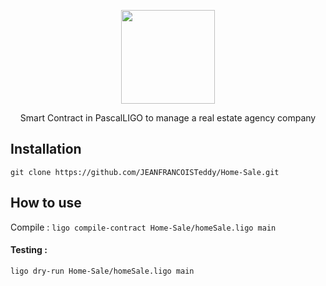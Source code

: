<p align="center">
    <img src="https://image.noelshack.com/fichiers/2021/05/1/1612177094-45f1b4ea-0f53-4b06-b048-05a6a6cca972-200x200.png" width="150">
    <p align="center">
    Smart Contract in PascalLIGO to manage a real estate agency company
    </p>
</p>

## Installation

```
git clone https://github.com/JEANFRANCOISTeddy/Home-Sale.git
```

## How to use
Compile : ``` ligo compile-contract Home-Sale/homeSale.ligo main ```
#### Testing :
``` ligo dry-run Home-Sale/homeSale.ligo main ```
